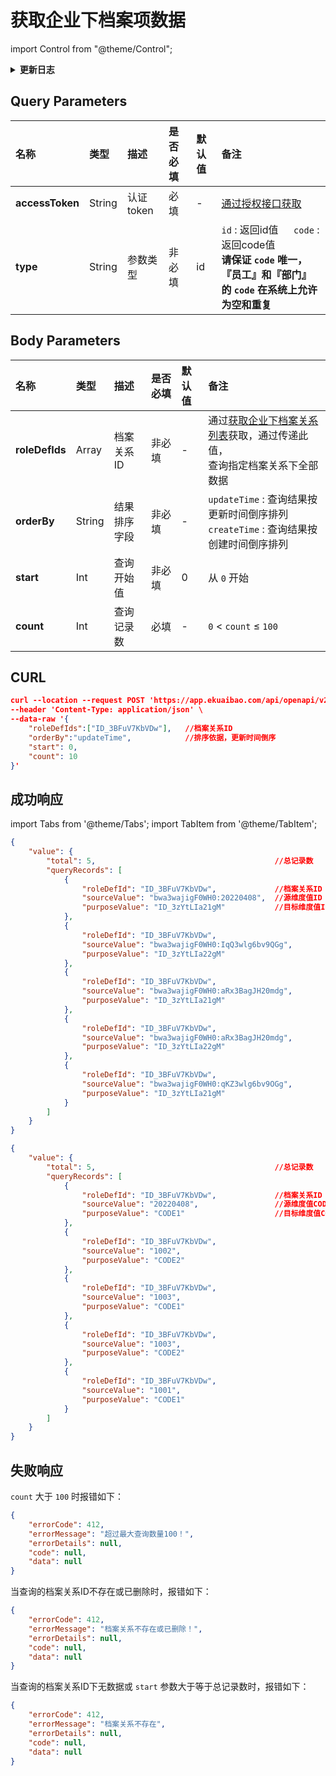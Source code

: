 # 获取企业下档案项数据

import Control from "@theme/Control";

<Control
method="POST"
url="/api/openapi/v2.1/recordLink/queryAllRecordLink"
/>

<details>
  <summary><b>更新日志</b></summary>
  <div>
    <a href="https://docs.ekuaibao.com/docs/open-api/notice/update-log" target="_blank"><b>1.0.x  </b></a>&nbsp;&nbsp;&nbsp; -> 🆕 新增 <b>type</b> 类型参数，支持 <b>id</b> 或 <b>code</b> 传参。<br/>
    <a href="https://docs.ekuaibao.com/docs/open-api/notice/update-log" target="_blank"><b>1.0.x  </b></a>&nbsp;&nbsp;&nbsp; -> 🐞 优化报错输出。<br/>
    <a href="https://docs.ekuaibao.com/docs/open-api/notice/update-log" target="_blank"><b>0.7.164</b></a> -> 🆕 新增了 <b>roleDefIds</b>（档案关系ID）、<b>orderBy</b>（结果排序字段）参数。<br/>
    <a href="https://docs.ekuaibao.com/docs/open-api/notice/update-log" target="_blank"><b>0.7.127</b></a> -> 🆕 新增了本接口。<br/>
  </div>
</details>

## Query Parameters

| 名称 | 类型 | 描述 | 是否必填 | 默认值 | 备注 |
| :--- | :--- | :--- | :--- |:--- | :--- |
| **accessToken** | String | 认证token | 必填 | - | [通过授权接口获取](/docs/open-api/getting-started/auth) |
| **type**        | String | 参数类型   | 非必填 | id | `id` : 返回id值 &emsp; `code` : 返回code值<br/>**请保证 `code` 唯一，『员工』和『部门』的 `code` 在系统上允许为空和重复** |

## Body Parameters

| 名称 | 类型 | 描述 | 是否必填 | 默认值 | 备注 |
| :--- | :--- | :--- | :--- |:--- | :--- |
| **roleDefIds** | Array  | 档案关系ID  | 非必填  | - | 通过[获取企业下档案关系列表](/docs/open-api/recordLink/get-dimension-relation)获取，通过传递此值，<br/>查询指定档案关系下全部数据 |
| **orderBy**    | String | 结果排序字段 | 非必填  | - | `updateTime` : 查询结果按更新时间倒序排列<br/>`createTime` : 查询结果按创建时间倒序排列 |
| **start**      | Int    | 查询开始值  | 非必填  | 0 | 从 `0` 开始 |
| **count**      | Int    | 查询记录数  | 必填    | - |  `0` < `count` ≤ `100` |

## CURL
```json
curl --location --request POST 'https://app.ekuaibao.com/api/openapi/v2.1/recordLink/queryAllRecordLink?accessToken=ID_3Dlosos3tGg:bwa3wajigF0WH0&type=id' \
--header 'Content-Type: application/json' \
--data-raw '{
    "roleDefIds":["ID_3BFuV7KbVDw"],   //档案关系ID
    "orderBy":"updateTime",            //排序依据，更新时间倒序
    "start": 0,
    "count": 10
}'
```

## 成功响应
import Tabs from '@theme/Tabs';
import TabItem from '@theme/TabItem';

<Tabs>
<TabItem value="id" label="id" default>

```json
{
    "value": {
        "total": 5,                                        //总记录数
        "queryRecords": [                                 
            {
                "roleDefId": "ID_3BFuV7KbVDw",             //档案关系ID
                "sourceValue": "bwa3wajigF0WH0:20220408",  //源维度值ID
                "purposeValue": "ID_3zYtLIa21gM"           //目标维度值ID
            },
            {
                "roleDefId": "ID_3BFuV7KbVDw",
                "sourceValue": "bwa3wajigF0WH0:IqQ3wlg6bv9QGg",
                "purposeValue": "ID_3zYtLIa22gM"
            },
            {
                "roleDefId": "ID_3BFuV7KbVDw",
                "sourceValue": "bwa3wajigF0WH0:aRx3BagJH20mdg",
                "purposeValue": "ID_3zYtLIa21gM"
            },
            {
                "roleDefId": "ID_3BFuV7KbVDw",
                "sourceValue": "bwa3wajigF0WH0:aRx3BagJH20mdg",
                "purposeValue": "ID_3zYtLIa22gM"
            },
            {
                "roleDefId": "ID_3BFuV7KbVDw",
                "sourceValue": "bwa3wajigF0WH0:qKZ3wlg6bv9OGg",
                "purposeValue": "ID_3zYtLIa21gM"
            }
        ]
    }
}
```
</TabItem>
<TabItem value="code" label="code">

```json
{
    "value": {
        "total": 5,                                        //总记录数
        "queryRecords": [
            {
                "roleDefId": "ID_3BFuV7KbVDw",             //档案关系ID
                "sourceValue": "20220408",                 //源维度值CODE
                "purposeValue": "CODE1"                    //目标维度值CODE
            },
            {
                "roleDefId": "ID_3BFuV7KbVDw",
                "sourceValue": "1002",
                "purposeValue": "CODE2"
            },
            {
                "roleDefId": "ID_3BFuV7KbVDw",
                "sourceValue": "1003",
                "purposeValue": "CODE1"
            },
            {
                "roleDefId": "ID_3BFuV7KbVDw",
                "sourceValue": "1003",
                "purposeValue": "CODE2"
            },
            {
                "roleDefId": "ID_3BFuV7KbVDw",
                "sourceValue": "1001",
                "purposeValue": "CODE1"
            }
        ]
    }
}
```
</TabItem>
</Tabs>

## 失败响应
`count` 大于 `100` 时报错如下：
```json
{
    "errorCode": 412,
    "errorMessage": "超过最大查询数量100！",
    "errorDetails": null,
    "code": null,
    "data": null
}
```

当查询的档案关系ID不存在或已删除时，报错如下：
```json
{
    "errorCode": 412,
    "errorMessage": "档案关系不存在或已删除！",
    "errorDetails": null,
    "code": null,
    "data": null
}
```

当查询的档案关系ID下无数据或 `start` 参数大于等于总记录数时，报错如下：
```json
{
    "errorCode": 412,
    "errorMessage": "档案关系不存在",
    "errorDetails": null,
    "code": null,
    "data": null
}
```

